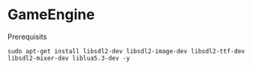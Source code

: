 # GameEngine
Prerequisits

<pre><code>sudo apt-get install libsdl2-dev libsdl2-image-dev libsdl2-ttf-dev libsdl2-mixer-dev liblua5.3-dev -y
</code></pre>
